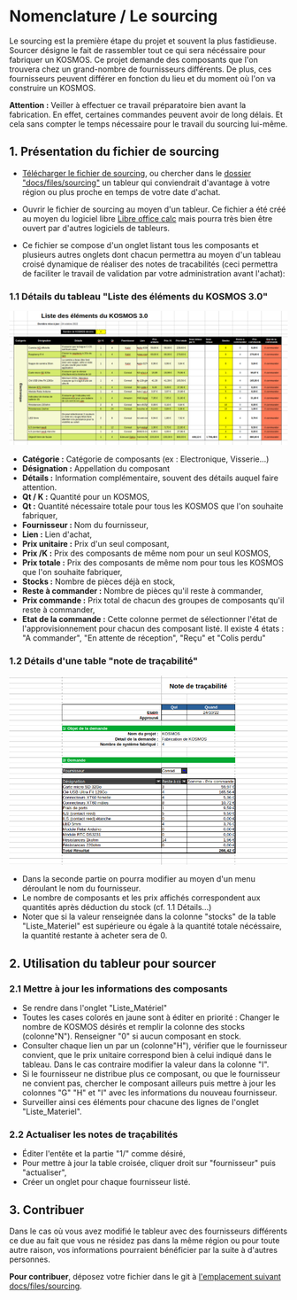 # Nomenclature / Le sourcing

Le sourcing est la première étape du projet et souvent la plus fastidieuse. Sourcer désigne le fait de rassembler tout ce qui sera nécéssaire pour fabriquer un KOSMOS. Ce projet demande des composants que l'on trouvera chez un grand-nombre de fournisseurs différents. De plus, ces fournisseurs peuvent différer en fonction du lieu et du moment où l'on va construire un KOSMOS.

**Attention :** Veiller à effectuer ce travail préparatoire bien avant la fabrication. En effet, certaines commandes peuvent avoir de long délais. Et cela sans compter le temps nécessaire pour le travail du sourcing lui-même. 


## 1. Présentation du fichier de sourcing

 - [Télécharger le fichier de sourcing](files/sourcing/sourcing_kosmos30_fr_221024.ods), ou chercher dans le [dossier "docs/files/sourcing"](files/sourcing) un tableur qui conviendrait d'avantage à votre région ou plus proche en temps de votre date d'achat. 
 - Ouvrir le fichier de sourcing au moyen d'un tableur. Ce fichier a été créé au moyen du logiciel libre [Libre office calc](https://fr.libreoffice.org/download/telecharger-libreoffice/) mais pourra très bien être ouvert par d'autres logiciels de tableurs.

 - Ce fichier se compose d'un onglet listant tous les composants et plusieurs autres onglets dont chacun permettra au moyen d'un tableau croisé dynamique de réaliser des notes de tracabilités (ceci permettra de faciliter le travail de validation par votre administration avant l'achat):
 

### 1.1 Détails du tableau "Liste des éléments du KOSMOS 3.0"

![SG1-1](pictures/sourcing/SG1-1.png)


 - **Catégorie :** Catégorie de composants (ex : Electronique, Visserie...)
 - **Désignation :** Appellation du composant
 - **Détails :** Information complémentaire, souvent des détails auquel faire attention.
 - **Qt / K :** Quantité pour un KOSMOS,
 - **Qt :** Quantité nécessaire totale pour tous les KOSMOS que l'on souhaite fabriquer,
 - **Fournisseur :** Nom du fournisseur,
 - **Lien :** Lien d'achat,
 - **Prix unitaire :** Prix d'un seul composant,
 - **Prix /K :** Prix des composants de même nom pour un seul KOSMOS,
 - **Prix totale :** Prix des composants de même nom pour tous les KOSMOS que l'on souhaite fabriquer,
 - **Stocks :** Nombre de pièces déjà en stock,
 - **Reste à commander :** Nombre de pièces qu'il reste à commander,
 - **Prix commande :** Prix total de chacun des groupes de composants qu'il reste à commander,
 - **Etat de la commande :** Cette colonne permet de sélectionner l'état de l'approvisionnement pour chacun des composant listé. Il existe 4 états : "A commander", "En attente de réception", "Reçu" et "Colis perdu"
 
 
### 1.2 Détails d'une table "note de traçabilité"

![SG1-2](pictures/sourcing/SG1-2.png)

 - Dans la seconde partie on pourra modifier au moyen d'un menu déroulant le nom du fournisseur. 
 - Le nombre de composants et les prix affichés correspondent aux quantités après déduction du stock (cf. 1.1 Détails...)
 - Noter que si la valeur renseignée dans la colonne "stocks" de la table "Liste_Materiel" est supérieure ou égale à la quantité totale nécéssaire, la quantité restante à acheter sera de 0. 




## 2. Utilisation du tableur pour sourcer

### 2.1 Mettre à jour les informations des composants

 - Se rendre dans l'onglet "Liste_Matériel"
 - Toutes les cases colorés en jaune sont à éditer en priorité : Changer le nombre de KOSMOS désirés et remplir la colonne des stocks (colonne"N"). Renseigner "0" si aucun composant en stock.
 - Consulter chaque lien un par un (colonne"H"), vérifier que le fournisseur convient, que le prix unitaire correspond bien à celui indiqué dans le tableau. Dans le cas contraire modifier la valeur dans la colonne "I".
 - Si le fournisseur ne distribue plus ce composant, ou que le fournisseur ne convient pas, chercher le composant ailleurs puis mettre à jour les colonnes "G" "H" et "I" avec les informations du nouveau fournisseur.
 - Surveiller ainsi ces éléments pour chacune des lignes de l'onglet "Liste_Materiel".



### 2.2 Actualiser les notes de traçabilités

 - Éditer l'entête et la partie "1/" comme désiré,
 - Pour mettre à jour la table croisée, cliquer droit sur "fournisseur" puis "actualiser",
 - Créer un onglet pour chaque fournisseur listé. 
 


## 3. Contribuer

Dans le cas où vous avez modifié le tableur avec des fournisseurs différents ce due au fait que vous ne résidez pas dans la même région ou pour toute autre raison, vos informations pourraient bénéficier par la suite à d'autres personnes.

**Pour contribuer**, déposez votre fichier dans le git à [l'emplacement suivant docs/files/sourcing](files/sourcing). 
